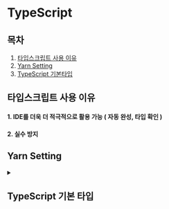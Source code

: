 # TypeScript

## 목차

1. [타입스크립트 사용 이유](#타입스크립트-사용-이유)
2. [Yarn Setting](#yarn-setting)
3. [TypeScript 기본타입](#typescript-기본타입)

## 타입스크립트 사용 이유

#### 1. IDE를 더욱 더 적극적으로 활용 가능 ( 자동 완성, 타입 확인 )

#### 2. 실수 방지

## Yarn Setting

<details>
<summary></summary>
<div markdown="1">

1. 프로젝트 생성

   ```shell
   yarn init -y
   ```

   디렉터리에 `package.json` 이라는 파일 생성

2. 타입스크립트 설정 파일 생성

   typescript 글로벌 설치

   ```
   $ yarn global add typescript
   ```

   이후 프로젝트 디렉터리 안에서 `tsc-init` 명령어를 입력하면 tsconfig.json 파일이 자동생성됨

</details>

## TypeScript 기본 타입
